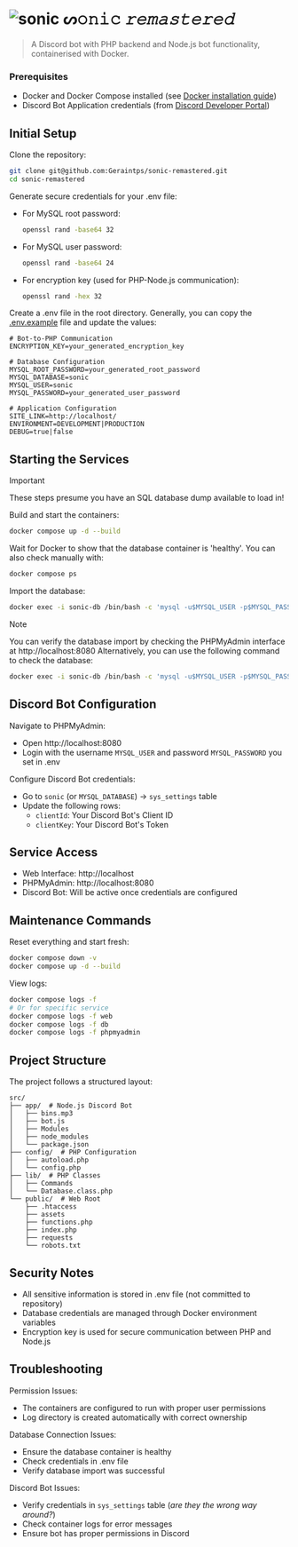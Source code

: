 # ![sonic](https://media.discordapp.net/attachments/373549095769341952/1309644873716203580/sonic-removebg-preview.png?ex=67425555&is=674103d5&hm=fae4b310f3d73d8837e348e86c06183d9276a70561a3085576dc5d016ee689f8&=&format=webp&quality=lossless&width=38&height=25) ᔕ𝚘𝚗𝚒𝚌 *𝚛𝚎𝚖𝚊𝚜𝚝𝚎𝚛𝚎𝚍*

> A Discord bot with PHP backend and Node.js bot functionality, containerised with Docker.

### Prerequisites

- Docker and Docker Compose installed (see [Docker installation guide](https://docs.docker.com/engine/install/))
- Discord Bot Application credentials (from [Discord Developer Portal](https://discord.com/developers/))

## Initial Setup

Clone the repository:

```bash
git clone git@github.com:Geraintps/sonic-remastered.git
cd sonic-remastered
```

Generate secure credentials for your .env file:

- For MySQL root password:
    ```bash
    openssl rand -base64 32
    ```

- For MySQL user password:
    ```bash
    openssl rand -base64 24
    ```

- For encryption key (used for PHP-Node.js communication):
    ```bash
    openssl rand -hex 32
    ```

Create a .env file in the root directory. Generally, you can copy the [.env.example](.env.example) file and update the values:

```properties
# Bot-to-PHP Communication
ENCRYPTION_KEY=your_generated_encryption_key

# Database Configuration
MYSQL_ROOT_PASSWORD=your_generated_root_password
MYSQL_DATABASE=sonic
MYSQL_USER=sonic
MYSQL_PASSWORD=your_generated_user_password

# Application Configuration
SITE_LINK=http://localhost/
ENVIRONMENT=DEVELOPMENT|PRODUCTION
DEBUG=true|false
```


## Starting the Services

> [!IMPORTANT]
> These steps presume you have an SQL database dump available to load in!

Build and start the containers:
```bash
docker compose up -d --build
```

Wait for Docker to show that the database container is 'healthy'. You can also check manually with:
```bash
docker compose ps
```

Import the database:
```bash
docker exec -i sonic-db /bin/bash -c 'mysql -u$MYSQL_USER -p$MYSQL_PASSWORD $MYSQL_DATABASE' < dump.sql
```

> [!NOTE]
> You can verify the database import by checking the PHPMyAdmin interface at http://localhost:8080
> Alternatively, you can use the following command to check the database:
> ```bash
> docker exec -i sonic-db /bin/bash -c 'mysql -u$MYSQL_USER -p$MYSQL_PASSWORD $MYSQL_DATABASE -e "SHOW TABLES;"'
> ```

## Discord Bot Configuration

Navigate to PHPMyAdmin:
- Open http://localhost:8080
- Login with the username `MYSQL_USER` and password `MYSQL_PASSWORD` you set in .env

Configure Discord Bot credentials:
- Go to `sonic` (or `MYSQL_DATABASE`) → `sys_settings` table
- Update the following rows:
    - `clientId`: Your Discord Bot's Client ID
    - `clientKey`: Your Discord Bot's Token

## Service Access

- Web Interface: http://localhost
- PHPMyAdmin: http://localhost:8080
- Discord Bot: Will be active once credentials are configured

## Maintenance Commands

Reset everything and start fresh:
```bash
docker compose down -v
docker compose up -d --build
```

View logs:
```bash
docker compose logs -f
# Or for specific service
docker compose logs -f web
docker compose logs -f db
docker compose logs -f phpmyadmin
```

## Project Structure

The project follows a structured layout:
```
src/
├── app/  # Node.js Discord Bot
│   ├── bins.mp3
│   ├── bot.js
│   ├── Modules
│   ├── node_modules
│   └── package.json
├── config/  # PHP Configuration
│   ├── autoload.php
│   └── config.php
├── lib/  # PHP Classes
│   ├── Commands
│   └── Database.class.php
└── public/  # Web Root
    ├── .htaccess
    ├── assets
    ├── functions.php
    ├── index.php
    ├── requests
    └── robots.txt
 ```

## Security Notes

- All sensitive information is stored in .env file (not committed to repository)
- Database credentials are managed through Docker environment variables
- Encryption key is used for secure communication between PHP and Node.js

## Troubleshooting

Permission Issues:
- The containers are configured to run with proper user permissions
- Log directory is created automatically with correct ownership

Database Connection Issues:
- Ensure the database container is healthy
- Check credentials in .env file
- Verify database import was successful

Discord Bot Issues:
- Verify credentials in `sys_settings` table (*are they the wrong way around?*)
- Check container logs for error messages
- Ensure bot has proper permissions in Discord